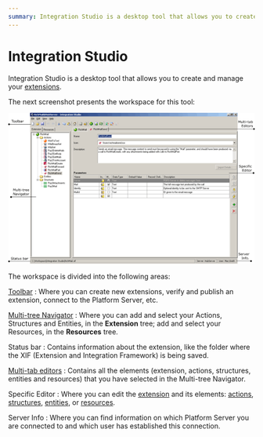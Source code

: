 ```yaml
---
summary: Integration Studio is a desktop tool that allows you to create and manage your extensions.
---
```


# Integration Studio

Integration Studio is a desktop tool that allows you to create and manage your [extensions](<../../extensibility-and-integration/integration-studio/getting-started/extension.md>).

The next screenshot presents the workspace for this tool:

![](images/workspace.gif)

The workspace is divided into the following areas:

[Toolbar](<toolbar.md>)
:   Where you can create new extensions, verify and publish an extension, connect to the Platform Server, etc.

[Multi-tree Navigator](<multi-tree-navigator.md>)
:   Where you can add and select your Actions, Structures and Entities, in the **Extension** tree; add and select your Resources, in the **Resources** tree.

Status bar
:   Contains information about the extension, like the folder where the XIF (Extension and Integration Framework) is being saved.

[Multi-tab editors](<multi-tab-editors.md>)
:   Contains all the elements (extension, actions, structures, entities and resources) that you have selected in the Multi-tree Navigator.

Specific Editor
:   Where you can edit the [extension](<editor/extension.md>) and its elements: [actions](<editor/action.md>), [structures](<editor/structure.md>), [entities](<editor/entity.md>), or [resources](<editor/resource.md>).

Server Info
:   Where you can find information on which Platform Server you are connected to and which user has established this connection.
